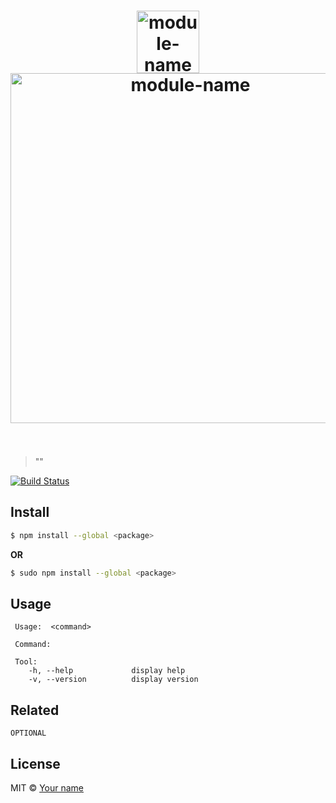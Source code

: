 <h1 align="center">
	<img width="100" src="media/image.jpg" alt="module-name">
	<br>
	<img width="560" src="media/image.gif" alt="module-name">
	<br>
	<br>
</h1>

> "<full-description>"

[![Build Status](https://travis-ci.org/CodeDotJS/tool.svg?branch=master)](https://travis-ci.org/CodeDotJS/tool)

## Install

```sh
$ npm install --global <package>
```
__OR__
```sh
$ sudo npm install --global <package>
```

## Usage

```
 Usage:  <command>

 Command:

 Tool:
	-h, --help             display help
	-v, --version          display version
```

## Related

```
OPTIONAL
```

## License

MIT &copy; [Your name](website)

